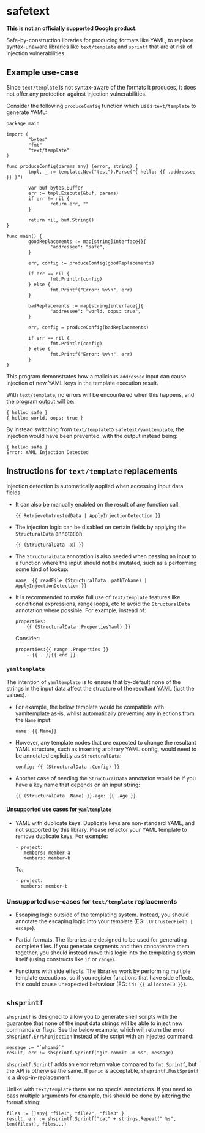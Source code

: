 # safetext

**This is not an officially supported Google product.**

Safe-by-construction libraries for producing formats like YAML, to replace
syntax-unaware libraries like `text/template` and `sprintf` that are at risk of
injection vulnerabilities.

## Example use-case

Since `text/template` is not syntax-aware of the formats it produces, it does
not offer any protection against injection vulnerabilities.

Consider the following `produceConfig` function which uses `text/template` to
generate YAML:

```
package main

import (
        "bytes"
        "fmt"
        "text/template"
)

func produceConfig(params any) (error, string) {
        tmpl, _ := template.New("test").Parse("{ hello: {{ .addressee }} }")

        var buf bytes.Buffer
        err := tmpl.Execute(&buf, params)
        if err != nil {
                return err, ""
        }

        return nil, buf.String()
}

func main() {
        goodReplacements := map[string]interface{}{
                "addressee": "safe",
        }

        err, config := produceConfig(goodReplacements)

        if err == nil {
                fmt.Println(config)
        } else {
                fmt.Printf("Error: %v\n", err)
        }

        badReplacements := map[string]interface{}{
                "addressee": "world, oops: true",
        }

        err, config = produceConfig(badReplacements)

        if err == nil {
                fmt.Println(config)
        } else {
                fmt.Printf("Error: %v\n", err)
        }
}
```

This program demonstrates how a malicious `addressee` input can cause injection
of new YAML keys in the template execution result.

With `text/template`, no errors will be encountered when this happens, and the
program output will be:

```
{ hello: safe }
{ hello: world, oops: true }
```

By instead switching from `text/template`to `safetext/yamltemplate`, the
injection would have been prevented, with the output instead being:

```
{ hello: safe }
Error: YAML Injection Detected
```

## Instructions for `text/template` replacements

Injection detection is automatically applied when accessing input data fields.

-   It can also be manually enabled on the result of any function call:

    ```
    {{ RetrieveUntrustedData | ApplyInjectionDetection }}
    ```

-   The injection logic can be disabled on certain fields by applying the
    `StructuralData` annotation:

    ```
    {{ (StructuralData .x) }}
    ```

-   The `StructuralData` annotation is also needed when passing an input to a
    function where the input should not be mutated, such as a performing some
    kind of lookup:

    ```
    name: {{ readFile (StructuralData .pathToName) | ApplyInjectionDetection }}
    ```

-   It is recommended to make full use of `text/template` features like
    conditional expressions, range loops, etc to avoid the `StructuralData`
    annotation where possible. For example, instead of:

    ```
    properties:
        {{ (StructuralData .PropertiesYaml) }}
    ```

    Consider:

    ```
    properties:{{ range .Properties }}
        - {{ . }}{{ end }}
    ```

### `yamltemplate`

The intention of `yamltemplate` is to ensure that by-default none of the strings
in the input data affect the structure of the resultant YAML (just the values).

-   For example, the below template would be compatible with yamltemplate as-is,
    whilst automatically preventing any injections from the `Name` input:

    ```
    name: {{.Name}}
    ```

-   However, any template nodes that *are* expected to change the resultant YAML
    structure, such as inserting arbitrary YAML config, would need to be
    annotated explicitly as `StructuralData`:

    ```
    config: {{ (StructuralData .Config) }}
    ```

-   Another case of needing the `StructuralData` annotation would be if you have
    a key name that depends on an input string:

    ```
    {{ (StructuralData .Name) }}-age: {{ .Age }}
    ```

#### Unsupported use cases for `yamltemplate`

-   YAML with duplicate keys. Duplicate keys are non-standard YAML, and not
    supported by this library. Please refactor your YAML template to remove
    duplicate keys. For example:

    ```
    - project:
       members: member-a
       members: member-b
    ```

    To:

    ```
    - project:
      members: member-b
    ```

### Unsupported use-cases for `text/template` replacements

-   Escaping logic outside of the templating system. Instead, you should
    annotate the escaping logic into your template (EG: `.UntrustedField |
    escape`).

-   Partial formats. The libraries are designed to be used for generating
    complete files. If you generate segments and then concatenate them together,
    you should instead move this logic into the templating system itself (using
    constructs like `if` or `range`).

-   Functions with side effects. The libraries work by performing multiple
    template executions, so if you register functions that have side effects,
    this could cause unexpected behaviour (EG: `id: {{ AllocateID }}`).

## `shsprintf`

`shsprintf` is designed to allow you to generate shell scripts with the
guarantee that none of the input data strings will be able to inject new
commands or flags. See the below example, which will return the error
`shsprintf.ErrShInjection` instead of the script with an injected command:

```
message := "`whoami`"
result, err := shsprintf.Sprintf("git commit -m %s", message)
```

`shsprintf.Sprintf` adds an error return value compared to `fmt.Sprintf`, but
the API is otherwise the same. If `panic` is acceptable, `shsprintf.MustSprintf`
is a drop-in-replacement.

Unlike with `text/template` there are no special annotations. If you need to
pass multiple arguments for example, this should be done by altering the format
string:

```
files := []any{ "file1", "file2", "file3" }
result, err := shsprintf.Sprintf("cat" + strings.Repeat(" %s", len(files)), files...)
```
